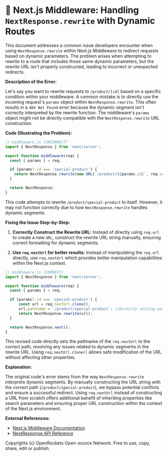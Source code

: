 # 🐞 Next.js Middleware: Handling `NextResponse.rewrite` with Dynamic Routes


This document addresses a common issue developers encounter when using `NextResponse.rewrite` within Next.js Middleware to redirect requests based on dynamic parameters.  The problem arises when attempting to rewrite to a route that includes those same dynamic parameters, but the rewrite URL isn't properly constructed, leading to incorrect or unexpected redirects.

**Description of the Error:**

Let's say you want to rewrite requests to `/product/[id]` based on a specific condition within your middleware.  A common mistake is to directly use the incoming request's `params` object within `NextResponse.rewrite`. This often results in a `404 Not Found` error because the dynamic segment isn't correctly interpreted by the rewrite function.  The middleware's `params` object might not be directly compatible with the `NextResponse.rewrite` URL construction.

**Code (Illustrating the Problem):**

```javascript
// middleware.js (INCORRECT)
import { NextResponse } from 'next/server';

export function middleware(req) {
  const { params } = req;

  if (params?.id === 'special-product') {
    return NextResponse.rewrite(new URL(`/product/${params.id}`, req.url)); // Incorrect usage!
  }

  return NextResponse;
}
```

This code attempts to rewrite `/product/special-product` to itself.  However, it may not function correctly due to how `NextResponse.rewrite` handles dynamic segments.


**Fixing the Issue Step-by-Step:**

1. **Correctly Construct the Rewrite URL:** Instead of directly using `req.url` to create a new `URL`, construct the rewrite URL string manually, ensuring correct formatting for dynamic segments:

2. **Use `req.nextUrl` for better results:** Instead of manipulating the `req.url` directly, use `req.nextUrl` which provides better manipulation capabilities within the Next.js context.


```javascript
// middleware.js (CORRECT)
import { NextResponse } from 'next/server';

export function middleware(req) {
  const { params } = req;

  if (params?.id === 'special-product') {
      const url = req.nextUrl.clone();
      url.pathname = `/product/special-product`; //Directly setting pathname for clarity
      return NextResponse.rewrite(url);
  }

  return NextResponse.next();
}


```

This revised code directly sets the pathname of the `req.nextUrl` to the correct path, resolving any issues related to dynamic segments in the rewrite URL. Using `req.nextUrl.clone()` allows safe modification of the URL without affecting other properties.


**Explanation:**

The original code's error stems from the way `NextResponse.rewrite` interprets dynamic segments. By manually constructing the URL string with the correct path (`/product/special-product`), we bypass potential conflicts and ensure a successful redirect.  Using `req.nextUrl` instead of constructing a URL from scratch offers additional benefit of inheriting properties like search parameters and ensuring proper URL construction within the context of the Next.js environment.


**External References:**

* [Next.js Middleware Documentation](https://nextjs.org/docs/app/building-your-application/routing/middleware)
* [NextResponse API Reference](https://nextjs.org/docs/api-reference/next/server/next-response)


Copyrights (c) OpenRockets Open-source Network. Free to use, copy, share, edit or publish.


